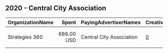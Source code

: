## 2020 - Central City Association 
|OrganizationName|Spent|PayingAdvertiserNames|CreativeUrls|Impressions|Genders|AgeBrackets|CountryCodes|BillingAddresses|CandidateBallotInformation|
|:---|---:|:---|:---|---:|:---|:---|:---|:---|:---|
|Strategies 360|686.00 USD|Central City Association|[0](https://www.snap.com/political-ads/asset/68605c72fd8822c5b7dd0011cc5e43dbef851e344dbeb8ffc88b9ad24ae3b6fb?mediaType=mp4)|171,467||18-30|united states|"1505 Westlake Ave N Suite 1000,Seattle,98109,US"|Voter Registration|
